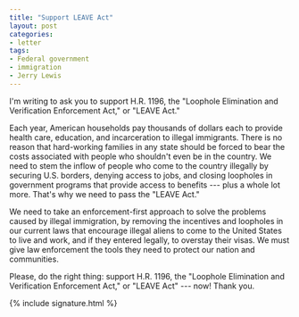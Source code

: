 ```yaml
---
title: "Support LEAVE Act"
layout: post
categories:
- letter
tags:
- Federal government
- immigration
- Jerry Lewis
---
```


I'm writing to ask you to support H.R. 1196, the "Loophole Elimination and Verification Enforcement Act," or "LEAVE Act."

Each year, American households pay thousands of dollars each to provide health care, education, and incarceration to illegal immigrants. There is no reason that hard-working families in any state should be forced to bear the costs associated with people who shouldn't even be in the country. We need to stem the inflow of people who come to the country illegally by securing U.S. borders, denying access to jobs, and closing loopholes in government programs that provide access to benefits --- plus a whole lot more. That's why we need to pass the "LEAVE Act."

We need to take an enforcement-first approach to solve the problems caused by illegal immigration, by removing the incentives and loopholes in our current laws that encourage illegal aliens to come to the United States to live and work, and if they entered legally, to overstay their visas. We must give law enforcement the tools they need to protect our nation and communities.

Please, do the right thing: support H.R. 1196, the "Loophole Elimination and Verification Enforcement Act," or "LEAVE Act" --- now! Thank you.

{% include signature.html %}

